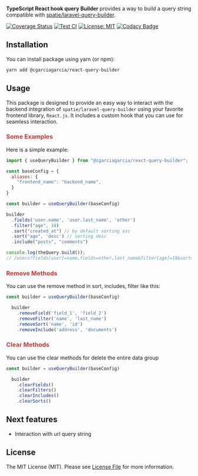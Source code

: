 
**TypeScript React hook query Builder** provides a way to build a query string compatible with
[spatie/laravel-query-builder](https://github.com/spatie/laravel-query-builder).

[![Coverage Status](https://coveralls.io/repos/github/cgarciagarcia/react-query-builder/badge.svg?branch=main&service=github&kill_cache=1)](https://coveralls.io/github/cgarciagarcia/react-query-builder?branch=main)
[![Test CI](https://github.com/cgarciagarcia/react-query-builder/actions/workflows/test.yml/badge.svg)](https://github.com/cgarciagarcia/react-query-builder/actions/workflows/test.yml)
[![License: MIT](https://img.shields.io/badge/License-MIT-brightgreen.svg)](https://opensource.org/licenses/MIT)
[![Codacy Badge](https://app.codacy.com/project/badge/Grade/1f3f48abc84f4e3cba76e39e804786d6)](https://app.codacy.com/gh/cgarciagarcia/react-query-builder/dashboard?utm_source=gh&utm_medium=referral&utm_content=&utm_campaign=Badge_grade)

## Installation

You can install package using yarn (or npm):

```bash
yarn add @cgarciagarcia/react-query-builder
```

## Usage

This package is designed to provide an easy way to interact with the backend integration
of `spatie/laravel-query-builder`
using your favorite frontend library, `React.js`. It includes a custom hook that you can use for seamless interaction.

<h3 style="color:#cb3837">Some Examples</h3>

Here is a simple example:

```js
import { useQueryBuilder } from "@cgarciagarcia/react-query-builder";

const baseConfig = {
  aliases: {
    "frontend_name": "backend_name",
  }
}

const builder = useQueryBuilder(baseConfig)

builder
  .fields('user.name', 'user.last_name', 'other')
  .filter("age", 18)
  .sort("created_at") // by default sorting asc
  .sort("age", 'desc') // sorting desc
  .include("posts", "comments")

console.log(theQuery.build());
// /users?fields[user]=name,fields=other,last_name&filter[age]=18&sort=created_at,-age&includes=posts,comments
```

<h3 style="color:#cb3837;">Remove Methods</h3>
You can use the remove method in sort, includes, filter like this:

```js
const builder = useQueryBuilder(baseConfig)

  builder
    .removeField('field_1', 'field_2')
    .removeFilter('name', 'last_name')
    .removeSort('name', 'id')
    .removeInclude('address', 'documents')
```

<h3 style="color:#cb3837;">Clear Methods</h3>

You can use the clear methods for delete the entire data group  

```js
const builder = useQueryBuilder(baseConfig)

  builder
    .clearFields()
    .clearFilters()
    .clearIncludes()
    .clearSorts()
```

## Next features

* Interaction with url query string


## License

The MIT License (MIT). Please see [License File](LICENSE) for more information.
